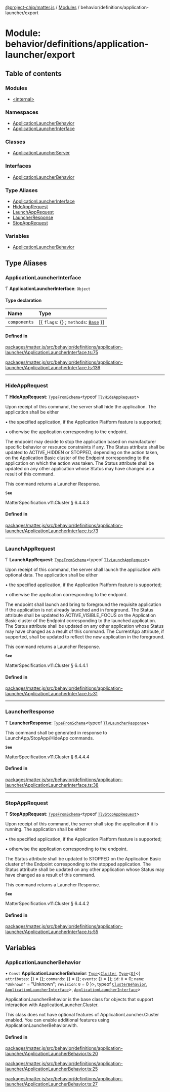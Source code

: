 [@project-chip/matter.js](../README.md) / [Modules](../modules.md) / behavior/definitions/application-launcher/export

# Module: behavior/definitions/application-launcher/export

## Table of contents

### Modules

- [\<internal\>](behavior_definitions_application_launcher_export._internal_.md)

### Namespaces

- [ApplicationLauncherBehavior](behavior_definitions_application_launcher_export.ApplicationLauncherBehavior.md)
- [ApplicationLauncherInterface](behavior_definitions_application_launcher_export.ApplicationLauncherInterface.md)

### Classes

- [ApplicationLauncherServer](../classes/behavior_definitions_application_launcher_export.ApplicationLauncherServer.md)

### Interfaces

- [ApplicationLauncherBehavior](../interfaces/behavior_definitions_application_launcher_export.ApplicationLauncherBehavior-1.md)

### Type Aliases

- [ApplicationLauncherInterface](behavior_definitions_application_launcher_export.md#applicationlauncherinterface)
- [HideAppRequest](behavior_definitions_application_launcher_export.md#hideapprequest)
- [LaunchAppRequest](behavior_definitions_application_launcher_export.md#launchapprequest)
- [LauncherResponse](behavior_definitions_application_launcher_export.md#launcherresponse)
- [StopAppRequest](behavior_definitions_application_launcher_export.md#stopapprequest)

### Variables

- [ApplicationLauncherBehavior](behavior_definitions_application_launcher_export.md#applicationlauncherbehavior)

## Type Aliases

### ApplicationLauncherInterface

Ƭ **ApplicationLauncherInterface**: `Object`

#### Type declaration

| Name | Type |
| :------ | :------ |
| `components` | [\{ `flags`: {} ; `methods`: [`Base`](../interfaces/behavior_definitions_application_launcher_export.ApplicationLauncherInterface.Base.md)  }] |

#### Defined in

[packages/matter.js/src/behavior/definitions/application-launcher/ApplicationLauncherInterface.ts:75](https://github.com/project-chip/matter.js/blob/5f71eedebdb9fa54338bde320c311bb359b7455d/packages/matter.js/src/behavior/definitions/application-launcher/ApplicationLauncherInterface.ts#L75)

[packages/matter.js/src/behavior/definitions/application-launcher/ApplicationLauncherInterface.ts:136](https://github.com/project-chip/matter.js/blob/5f71eedebdb9fa54338bde320c311bb359b7455d/packages/matter.js/src/behavior/definitions/application-launcher/ApplicationLauncherInterface.ts#L136)

___

### HideAppRequest

Ƭ **HideAppRequest**: [`TypeFromSchema`](tlv_export.md#typefromschema)\<typeof [`TlvHideAppRequest`](cluster_export.ApplicationLauncher.md#tlvhideapprequest)\>

Upon receipt of this command, the server shall hide the application. The application shall be either

  • the specified application, if the Application Platform feature is supported;

  • otherwise the application corresponding to the endpoint.

The endpoint may decide to stop the application based on manufacturer specific behavior or resource constraints if
any. The Status attribute shall be updated to ACTIVE_HIDDEN or STOPPED, depending on the action taken, on the
Application Basic cluster of the Endpoint corresponding to the application on which the action was taken. The Status
attribute shall be updated on any other application whose Status may have changed as a result of this command.

This command returns a Launcher Response.

**`See`**

MatterSpecification.v11.Cluster § 6.4.4.3

#### Defined in

[packages/matter.js/src/behavior/definitions/application-launcher/ApplicationLauncherInterface.ts:73](https://github.com/project-chip/matter.js/blob/5f71eedebdb9fa54338bde320c311bb359b7455d/packages/matter.js/src/behavior/definitions/application-launcher/ApplicationLauncherInterface.ts#L73)

___

### LaunchAppRequest

Ƭ **LaunchAppRequest**: [`TypeFromSchema`](tlv_export.md#typefromschema)\<typeof [`TlvLaunchAppRequest`](cluster_export.ApplicationLauncher.md#tlvlaunchapprequest)\>

Upon receipt of this command, the server shall launch the application with optional data. The application shall be
either

  • the specified application, if the Application Platform feature is supported;

  • otherwise the application corresponding to the endpoint.

The endpoint shall launch and bring to foreground the requisite application if the application is not already
launched and in foreground. The Status attribute shall be updated to ACTIVE_VISIBLE_FOCUS on the Application Basic
cluster of the Endpoint corresponding to the launched application. The Status attribute shall be updated on any
other application whose Status may have changed as a result of this command. The CurrentApp attribute, if supported,
shall be updated to reflect the new application in the foreground.

This command returns a Launcher Response.

**`See`**

MatterSpecification.v11.Cluster § 6.4.4.1

#### Defined in

[packages/matter.js/src/behavior/definitions/application-launcher/ApplicationLauncherInterface.ts:31](https://github.com/project-chip/matter.js/blob/5f71eedebdb9fa54338bde320c311bb359b7455d/packages/matter.js/src/behavior/definitions/application-launcher/ApplicationLauncherInterface.ts#L31)

___

### LauncherResponse

Ƭ **LauncherResponse**: [`TypeFromSchema`](tlv_export.md#typefromschema)\<typeof [`TlvLauncherResponse`](cluster_export.ApplicationLauncher.md#tlvlauncherresponse)\>

This command shall be generated in response to LaunchApp/StopApp/HideApp commands.

**`See`**

MatterSpecification.v11.Cluster § 6.4.4.4

#### Defined in

[packages/matter.js/src/behavior/definitions/application-launcher/ApplicationLauncherInterface.ts:38](https://github.com/project-chip/matter.js/blob/5f71eedebdb9fa54338bde320c311bb359b7455d/packages/matter.js/src/behavior/definitions/application-launcher/ApplicationLauncherInterface.ts#L38)

___

### StopAppRequest

Ƭ **StopAppRequest**: [`TypeFromSchema`](tlv_export.md#typefromschema)\<typeof [`TlvStopAppRequest`](cluster_export.ApplicationLauncher.md#tlvstopapprequest)\>

Upon receipt of this command, the server shall stop the application if it is running. The application shall be either

  • the specified application, if the Application Platform feature is supported;

  • otherwise the application corresponding to the endpoint.

The Status attribute shall be updated to STOPPED on the Application Basic cluster of the Endpoint corresponding to
the stopped application. The Status attribute shall be updated on any other application whose Status may have
changed as a result of this command.

This command returns a Launcher Response.

**`See`**

MatterSpecification.v11.Cluster § 6.4.4.2

#### Defined in

[packages/matter.js/src/behavior/definitions/application-launcher/ApplicationLauncherInterface.ts:55](https://github.com/project-chip/matter.js/blob/5f71eedebdb9fa54338bde320c311bb359b7455d/packages/matter.js/src/behavior/definitions/application-launcher/ApplicationLauncherInterface.ts#L55)

## Variables

### ApplicationLauncherBehavior

• `Const` **ApplicationLauncherBehavior**: [`Type`](../interfaces/behavior_cluster_export.ClusterBehavior.Type.md)\<[`Cluster`](../interfaces/cluster_export.ApplicationLauncher.Cluster.md), [`Type`](../interfaces/behavior_cluster_export.ClusterBehavior.Type.md)\<[`Of`](../interfaces/cluster_export.ClusterType.Of.md)\<\{ `attributes`: {} = \{}; `commands`: {} = \{}; `events`: {} = \{}; `id`: ``0`` = 0; `name`: ``"Unknown"`` = "Unknown"; `revision`: ``0`` = 0 }\>, typeof [`ClusterBehavior`](behavior_cluster_export.ClusterBehavior.md), [`ApplicationLauncherInterface`](behavior_definitions_application_launcher_export.md#applicationlauncherinterface)\>, [`ApplicationLauncherInterface`](behavior_definitions_application_launcher_export.md#applicationlauncherinterface)\>

ApplicationLauncherBehavior is the base class for objects that support interaction with ApplicationLauncher.Cluster.

This class does not have optional features of ApplicationLauncher.Cluster enabled. You can enable additional
features using ApplicationLauncherBehavior.with.

#### Defined in

[packages/matter.js/src/behavior/definitions/application-launcher/ApplicationLauncherBehavior.ts:20](https://github.com/project-chip/matter.js/blob/5f71eedebdb9fa54338bde320c311bb359b7455d/packages/matter.js/src/behavior/definitions/application-launcher/ApplicationLauncherBehavior.ts#L20)

[packages/matter.js/src/behavior/definitions/application-launcher/ApplicationLauncherBehavior.ts:25](https://github.com/project-chip/matter.js/blob/5f71eedebdb9fa54338bde320c311bb359b7455d/packages/matter.js/src/behavior/definitions/application-launcher/ApplicationLauncherBehavior.ts#L25)

[packages/matter.js/src/behavior/definitions/application-launcher/ApplicationLauncherBehavior.ts:27](https://github.com/project-chip/matter.js/blob/5f71eedebdb9fa54338bde320c311bb359b7455d/packages/matter.js/src/behavior/definitions/application-launcher/ApplicationLauncherBehavior.ts#L27)
